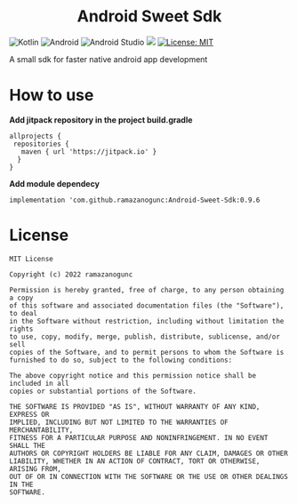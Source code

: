 <p>
  <h1 align="center">
    Android Sweet Sdk
  </h1>
</p>
<p align="justify">
    
  ![Kotlin](https://img.shields.io/badge/kotlin-%230095D5.svg?style=for-the-badge&logo=kotlin&logoColor=white)
  ![Android](https://img.shields.io/badge/Android-3DDC84?style=for-the-badge&logo=android&logoColor=white)
  ![Android Studio](https://img.shields.io/badge/Android%20Studio-3DDC84.svg?style=for-the-badge&logo=android-studio&logoColor=white)
  [![](https://jitpack.io/v/ramazanogunc/Android-Sweet-Sdk.svg)](https://jitpack.io/#ramazanogunc/Android-Sweet-Sdk)
  [![License: MIT](https://img.shields.io/badge/License-MIT-yellow.svg)](https://opensource.org/licenses/MIT)

A small sdk for faster native android app development
</p>

# How to use

<b>Add jitpack repository in the project build.gradle</b>

```
allprojects {
 repositories {
   maven { url 'https://jitpack.io' }
  }
}
```
<b>Add module dependecy</b> 
```
implementation 'com.github.ramazanogunc:Android-Sweet-Sdk:0.9.6
```

# License
```
MIT License

Copyright (c) 2022 ramazanogunc

Permission is hereby granted, free of charge, to any person obtaining a copy
of this software and associated documentation files (the "Software"), to deal
in the Software without restriction, including without limitation the rights
to use, copy, modify, merge, publish, distribute, sublicense, and/or sell
copies of the Software, and to permit persons to whom the Software is
furnished to do so, subject to the following conditions:

The above copyright notice and this permission notice shall be included in all
copies or substantial portions of the Software.

THE SOFTWARE IS PROVIDED "AS IS", WITHOUT WARRANTY OF ANY KIND, EXPRESS OR
IMPLIED, INCLUDING BUT NOT LIMITED TO THE WARRANTIES OF MERCHANTABILITY,
FITNESS FOR A PARTICULAR PURPOSE AND NONINFRINGEMENT. IN NO EVENT SHALL THE
AUTHORS OR COPYRIGHT HOLDERS BE LIABLE FOR ANY CLAIM, DAMAGES OR OTHER
LIABILITY, WHETHER IN AN ACTION OF CONTRACT, TORT OR OTHERWISE, ARISING FROM,
OUT OF OR IN CONNECTION WITH THE SOFTWARE OR THE USE OR OTHER DEALINGS IN THE
SOFTWARE.
```

